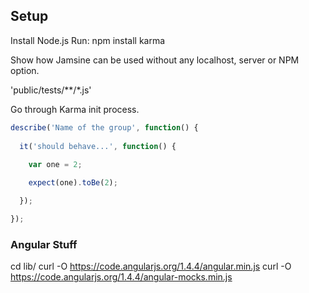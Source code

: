 ## Setup

Install Node.js
Run: npm install karma

Show how Jamsine can be used without any localhost, server or NPM option.

'public/tests/**/*.js'

Go through Karma init process.

``` javascript
describe('Name of the group', function() {
  
  it('should behave...', function() {
    
    var one = 2;

    expect(one).toBe(2);

  });

});
```

### Angular Stuff

cd lib/
curl -O https://code.angularjs.org/1.4.4/angular.min.js
curl -O https://code.angularjs.org/1.4.4/angular-mocks.min.js
